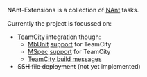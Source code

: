 NAnt-Extensions is a collection of [NAnt](http://nant.sourceforge.net/) tasks.

Currently the project is focussed on:
  * [TeamCity](http://www.jetbrains.com/teamcity/) integration though:
    * [MbUnit](http://mbunit.com) [support](MbUnitTask.md) for TeamCity
    * [MSpec](http://github.com/machine/machine/tree) [support](http://www.therightstuff.de/projects/nant-extensions/tasks/mspec.html) for TeamCity
    * [TeamCity build messages](http://www.therightstuff.de/projects/nant-extensions/tasks/)
  * ~~SSH file deployment~~ (not yet implemented)